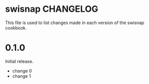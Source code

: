 # swisnap CHANGELOG

This file is used to list changes made in each version of the swisnap cookbook.

# 0.1.0

Initial release.

- change 0
- change 1
